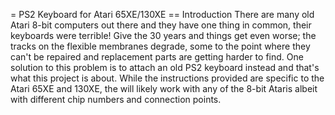 = PS2 Keyboard for Atari 65XE/130XE
== Introduction
There are many old Atari 8-bit computers out there and they have one thing in common, their keyboards were terrible! Give the 30 years and things get even worse; the tracks on the flexible membranes degrade, some to the point where they can't be repaired and replacement parts are getting harder to find.
One solution to this problem is to attach an old PS2 keyboard instead and that's what this project is about. 
While the instructions provided are specific to the Atari 65XE and 130XE, the will likely work with any of the 8-bit Ataris albeit with different chip numbers and connection points.